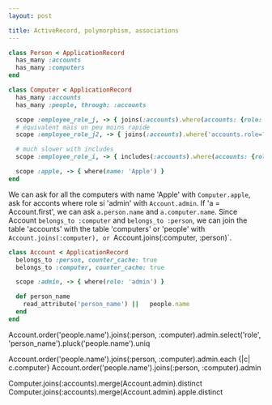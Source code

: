 ```yaml
---
layout: post

title: ActiveRecord, polymorphism, associations
---
```



```ruby
class Person < ApplicationRecord
  has_many :accounts
  has_many :computers
end
```
```ruby
class Computer < ApplicationRecord
  has_many :accounts
  has_many :people, through: :accounts

  scope :employee_role_j, -> { joins(:accounts).where(accounts: {role: 'employee'}) } # plus rapide
  # équivalent mais un peu moins rapide
  scope :employee_role_j2, -> { joins(:accounts).where('accounts.role=?', 'employee') }

  # much slower with includes
  scope :employee_role_i, -> { includes(:accounts).where(accounts: {role: 'employee'}).references(:accounts) }

  scope :apple, -> { where(name: 'Apple') }
end
```
We can ask for all the computers with name 'Apple' with `Computer.apple`, ask for acconts where role si 'admin' with `Account.admin`.
If 'a = Account.first', we can ask `a.person.name`  and `a.computer.name`.
Since  Account `belongs_to :computer` and `belongs_to :person`,  we can join the table 'accounts' with the table 'computers' or 'people'
with `Account.joins(:computer), or `Account.joins(:computer, :person)`.

  
  
```ruby
class Account < ApplicationRecord
  belongs_to :person, counter_cache: true
  belongs_to :computer, counter_cache: true

  scope :admin, -> { where(role: 'admin') }

  def person_name
    read_attribute('person_name') ||   people.name
  end
end
```


  Account.order('people.name').joins(:person, :computer).admin.select('role', 'person_name').pluck('people.name').uniq
  
  Account.order('people.name').joins(:person, :computer).admin.each {|c| c.computer}
  Account.order('people.name').joins(:person, :computer).admin
  
  Computer.joins(:accounts).merge(Account.admin).distinct
  Computer.joins(:accounts).merge(Account.admin).apple.distinct 

